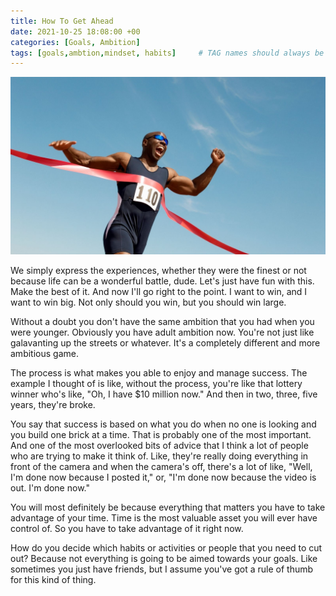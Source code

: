 ```yaml
---
title: How To Get Ahead
date: 2021-10-25 18:08:00 +00
categories: [Goals, Ambition]
tags: [goals,ambtion,mindset, habits]     # TAG names should always be lowercase
---
```


![put image here](/assets/img/winning.jpg)

We simply express the experiences, whether they were the finest or not because life can be a wonderful battle, dude. Let's just have fun with this. Make the best of it. And now I'll go right to the point. I want to win, and I want to win big. Not only should you win, but you should win large.

Without a doubt you don't have the same ambition that you had when you were younger. Obviously you have adult ambition now. You're not just like galavanting up the streets or whatever. It's a completely different and more ambitious game.

The process is what makes you able to enjoy and manage success. The example I thought of is like, without the process, you're like that lottery winner who's like, "Oh, I have $10 million now." And then in two, three, five years, they're broke.

You say that success is based on what you do when no one is looking and you build one brick at a time. That is probably one of the most important. And one of the most overlooked bits of advice that I think a lot of people who are trying to make it think of. Like, they're really doing everything in front of the camera and when the camera's off, there's a lot of like, "Well, I'm done now because I posted it," or, "I'm done now because the video is out. I'm done now."

You will most definitely be because everything that matters you have to take advantage of your time. Time is the most valuable asset you will ever have control of. So you have to take advantage of it right now.

How do you decide which habits or activities or people that you need to cut out? Because not everything is going to be aimed towards your goals. Like sometimes you just have friends, but I assume you've got a rule of thumb for this kind of thing.
